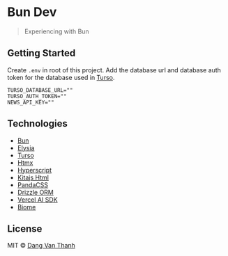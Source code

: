 # Bun Dev

> Experiencing with Bun

## Getting Started

Create `.env` in root of this project. Add the database url and database auth token for the database used in [Turso](https://turso.tech/).  

```
TURSO_DATABASE_URL=""
TURSO_AUTH_TOKEN=""
NEWS_API_KEY=""
```

## Technologies

- [Bun](https://bun.sh/)
- [Elysia](https://elysiajs.com/)
- [Turso](https://turso.tech/)
- [Htmx](https://htmx.org/)
- [Hyperscript](https://hyperscript.org/)
- [Kitajs Html](https://github.com/kitajs/html)
- [PandaCSS](https://panda-css.com/)
- [Drizzle ORM](https://orm.drizzle.team/)
- [Vercel AI SDK](https://sdk.vercel.ai/docs)
- [Biome](https://biomejs.dev)

## License

MIT © [Dang Van Thanh](https://dangthanh.org)
